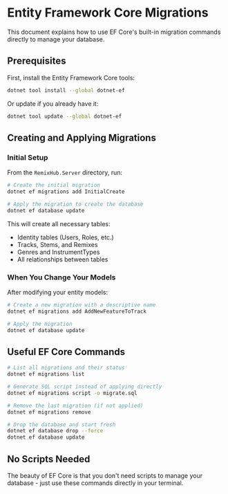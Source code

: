 # Entity Framework Core Migrations

This document explains how to use EF Core's built-in migration commands directly to manage your database.

## Prerequisites

First, install the Entity Framework Core tools:

```bash
dotnet tool install --global dotnet-ef
```

Or update if you already have it:

```bash
dotnet tool update --global dotnet-ef
```

## Creating and Applying Migrations

### Initial Setup

From the `RemixHub.Server` directory, run:

```bash
# Create the initial migration
dotnet ef migrations add InitialCreate

# Apply the migration to create the database
dotnet ef database update
```

This will create all necessary tables:
- Identity tables (Users, Roles, etc.)
- Tracks, Stems, and Remixes
- Genres and InstrumentTypes
- All relationships between tables

### When You Change Your Models

After modifying your entity models:

```bash
# Create a new migration with a descriptive name
dotnet ef migrations add AddNewFeatureToTrack

# Apply the migration
dotnet ef database update
```

## Useful EF Core Commands

```bash
# List all migrations and their status
dotnet ef migrations list

# Generate SQL script instead of applying directly
dotnet ef migrations script -o migrate.sql

# Remove the last migration (if not applied)
dotnet ef migrations remove

# Drop the database and start fresh
dotnet ef database drop --force
dotnet ef database update
```

## No Scripts Needed

The beauty of EF Core is that you don't need scripts to manage your database - just use these commands directly in your terminal.
